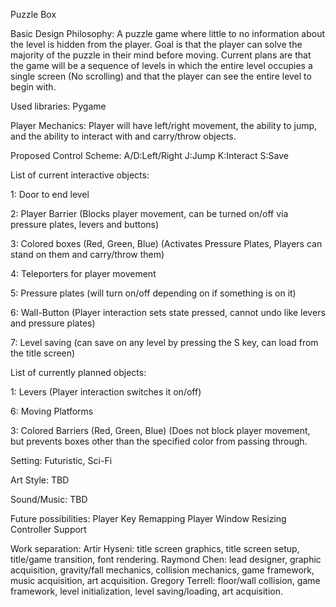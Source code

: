 Puzzle Box

Basic Design Philosophy: A puzzle game where little to no information about the level is hidden from the player. Goal is that the player can solve the majority of the puzzle in their mind before moving. Current plans are that the game will be a sequence of levels in which the entire level occupies a single screen (No scrolling) and that the player can see the entire level to begin with.

Used libraries:
Pygame

Player Mechanics: Player will have left/right movement, the ability to jump, and the ability to interact with and carry/throw objects.

Proposed Control Scheme: A/D:Left/Right J:Jump K:Interact S:Save

List of current interactive objects:

1: Door to end level

2: Player Barrier (Blocks player movement, can be turned on/off via pressure plates, levers and buttons)

3: Colored boxes (Red, Green, Blue) (Activates Pressure Plates, Players can stand on them and carry/throw them) 

4: Teleporters for player movement

5: Pressure plates (will turn on/off depending on if something is on it)

6: Wall-Button (Player interaction sets state pressed, cannot undo like levers and pressure plates)

7: Level saving (can save on any level by pressing the S key, can load from the title screen)

List of currently planned objects:

1: Levers (Player interaction switches it on/off)

6: Moving Platforms

3: Colored Barriers (Red, Green, Blue) (Does not block player movement, but prevents boxes other than the specified color from passing through.

Setting: Futuristic, Sci-Fi

Art Style: TBD

Sound/Music: TBD

Future possibilities:
Player Key Remapping
Player Window Resizing
Controller Support

Work separation:
Artir Hyseni: title screen graphics, title screen setup, title/game transition, font rendering.
Raymond Chen: lead designer, graphic acquisition, gravity/fall mechanics, collision mechanics, game framework, music acquisition, art acquisition.
Gregory Terrell: floor/wall collision, game framework, level initialization, level saving/loading, art acquisition.

